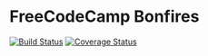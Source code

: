 # FreeCodeCamp Bonfires

[![Build Status](https://travis-ci.org/ericdouglas/courses.svg)](https://travis-ci.org/ericdouglas/courses)
[![Coverage Status](https://coveralls.io/repos/ericdouglas/courses/badge.svg?branch=master)](https://coveralls.io/r/ericdouglas/courses?branch=master)
